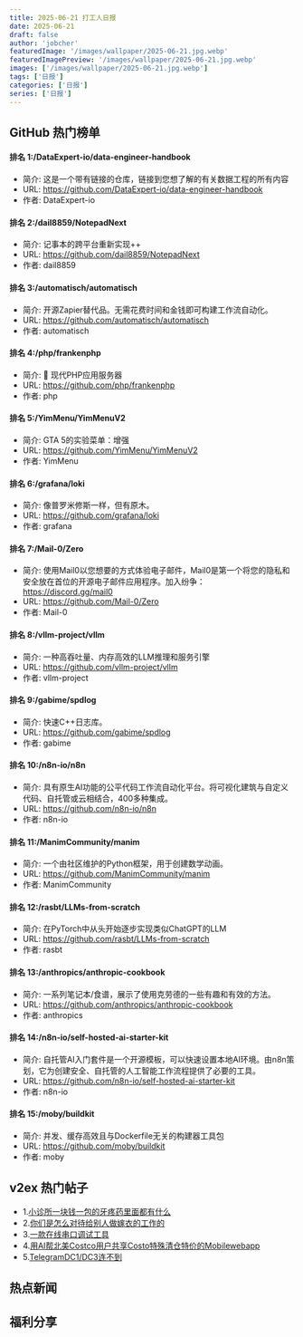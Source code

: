 ```yaml
---
title: 2025-06-21 打工人日报
date: 2025-06-21
draft: false
author: 'jobcher'
featuredImage: '/images/wallpaper/2025-06-21.jpg.webp'
featuredImagePreview: '/images/wallpaper/2025-06-21.jpg.webp'
images: ['/images/wallpaper/2025-06-21.jpg.webp']
tags: ['日报']
categories: ['日报']
series: ['日报']
---
```


## GitHub 热门榜单

#### 排名 1:/DataExpert-io/data-engineer-handbook
- 简介: 这是一个带有链接的仓库，链接到您想了解的有关数据工程的所有内容
- URL: https://github.com/DataExpert-io/data-engineer-handbook
- 作者: DataExpert-io 

#### 排名 2:/dail8859/NotepadNext
- 简介: 记事本的跨平台重新实现++
- URL: https://github.com/dail8859/NotepadNext
- 作者: dail8859 

#### 排名 3:/automatisch/automatisch
- 简介: 开源Zapier替代品。无需花费时间和金钱即可构建工作流自动化。
- URL: https://github.com/automatisch/automatisch
- 作者: automatisch 

#### 排名 4:/php/frankenphp
- 简介: 🧟 现代PHP应用服务器
- URL: https://github.com/php/frankenphp
- 作者: php 

#### 排名 5:/YimMenu/YimMenuV2
- 简介: GTA 5的实验菜单：增强
- URL: https://github.com/YimMenu/YimMenuV2
- 作者: YimMenu 

#### 排名 6:/grafana/loki
- 简介: 像普罗米修斯一样，但有原木。
- URL: https://github.com/grafana/loki
- 作者: grafana 

#### 排名 7:/Mail-0/Zero
- 简介: 使用Mail0以您想要的方式体验电子邮件，Mail0是第一个将您的隐私和安全放在首位的开源电子邮件应用程序。加入纷争：https://discord.gg/mail0
- URL: https://github.com/Mail-0/Zero
- 作者: Mail-0 

#### 排名 8:/vllm-project/vllm
- 简介: 一种高吞吐量、内存高效的LLM推理和服务引擎
- URL: https://github.com/vllm-project/vllm
- 作者: vllm-project 

#### 排名 9:/gabime/spdlog
- 简介: 快速C++日志库。
- URL: https://github.com/gabime/spdlog
- 作者: gabime 

#### 排名 10:/n8n-io/n8n
- 简介: 具有原生AI功能的公平代码工作流自动化平台。将可视化建筑与自定义代码、自托管或云相结合，400多种集成。
- URL: https://github.com/n8n-io/n8n
- 作者: n8n-io 

#### 排名 11:/ManimCommunity/manim
- 简介: 一个由社区维护的Python框架，用于创建数学动画。
- URL: https://github.com/ManimCommunity/manim
- 作者: ManimCommunity 

#### 排名 12:/rasbt/LLMs-from-scratch
- 简介: 在PyTorch中从头开始逐步实现类似ChatGPT的LLM
- URL: https://github.com/rasbt/LLMs-from-scratch
- 作者: rasbt 

#### 排名 13:/anthropics/anthropic-cookbook
- 简介: 一系列笔记本/食谱，展示了使用克劳德的一些有趣和有效的方法。
- URL: https://github.com/anthropics/anthropic-cookbook
- 作者: anthropics 

#### 排名 14:/n8n-io/self-hosted-ai-starter-kit
- 简介: 自托管AI入门套件是一个开源模板，可以快速设置本地AI环境。由n8n策划，它为创建安全、自托管的人工智能工作流程提供了必要的工具。
- URL: https://github.com/n8n-io/self-hosted-ai-starter-kit
- 作者: n8n-io 

#### 排名 15:/moby/buildkit
- 简介: 并发、缓存高效且与Dockerfile无关的构建器工具包
- URL: https://github.com/moby/buildkit
- 作者: moby 

## v2ex 热门帖子

- 1.[小诊所一块钱一包的牙疼药里面都有什么](https://www.v2ex.com/t/1140051#reply8)
- 2.[你们是怎么对待给别人做嫁衣的工作的](https://www.v2ex.com/t/1140056#reply4)
- 3.[一款在线串口调试工具](https://www.v2ex.com/t/1140050#reply3)
- 4.[用AI帮北美Costco用户共享Costo特殊清仓特价的Mobilewebapp](https://www.v2ex.com/t/1140054#reply1)
- 5.[TelegramDC1/DC3连不到](https://www.v2ex.com/t/1140053#reply0)
## 热点新闻

## 福利分享

